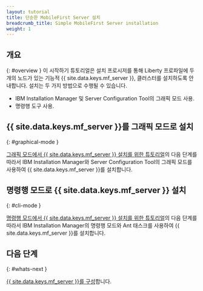 ```yaml
---
layout: tutorial
title: 단순한 MobileFirst Server 설치
breadcrumb_title: Simple MobileFirst Server installation
weight: 1
---
```

<!-- NLS_CHARSET=UTF-8 -->
## 개요
{: #overview }
이 시작하기 튜토리얼은 설치 프로시저를 통해 Liberty 프로파일에 두 개의 노드가 있는 기능적 {{ site.data.keys.mf_server }}, 클러스터를 설치하도록 안내합니다. 설치는 두 가지 방법으로 수행될 수 있습니다.
* IBM Installation Manager 및 Server Configuration Tool의 그래픽 모드 사용.
* 명령행 도구 사용.

## {{ site.data.keys.mf_server }}를 그래픽 모드로 설치
{: #graphical-mode }

[그래픽 모드에서 {{ site.data.keys.mf_server }} 설치를 위한 튜토리얼](graphical-mode)의 다음 단계를 따라서 IBM Installation Manager와 Server Configuration Tool의 그래픽 모드를 사용하여 {{ site.data.keys.mf_server }}를 설치합니다.

## 명령행 모드로 {{ site.data.keys.mf_server }} 설치
{: #cli-mode }

[명령행 모드에서 {{ site.data.keys.mf_server }} 설치를 위한 튜토리얼](command-line)의 다음 단계를 따라서 IBM Installation Manager의 명령행 모드와 Ant 태스크를 사용하여 {{ site.data.keys.mf_server }}를 설치합니다.

## 다음 단계
{: #whats-next }

[{{ site.data.keys.mf_server }}를 구성](../server-configuration)합니다.
